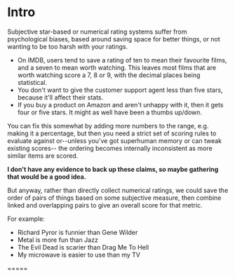 Intro
=====

Subjective star-based or numerical rating systems suffer from psychological
biases, based around saving space for better things, or not wanting to be too
harsh with your ratings.

 * On IMDB, users tend to save a rating of ten to mean their favourite films,
   and a seven to mean worth watching. This leaves most films that are worth
   watching score a 7, 8 or 9, with the decimal places being statistical.
 * You don't want to give the customer support agent less than five stars,
   because it'll affect their stats.
 * If you buy a product on Amazon and aren't unhappy with it, then it gets
   four or five stars. It might as well have been a thumbs up/down.

You can fix this somewhat by adding more numbers to the range, e.g. making it
a percentage, but then you need a strict set of scoring rules to evaluate
against or--unless you've got superhuman memory or can tweak existing scores--
the ordering becomes internally inconsistent as more similar items are scored.

__I don't have any evidence to back up these claims, so maybe gathering that
would be a good idea.__

But anyway, rather than directly collect numerical ratings, we could save the
order of pairs of things based on some subjective measure, then combine
linked and overlapping pairs to give an overall score for that metric.

For example:

 * Richard Pyror is funnier than Gene Wilder
 * Metal is more fun than Jazz
 * The Evil Dead is scarier than Drag Me To Hell
 * My microwave is easier to use than my TV


 
=====


